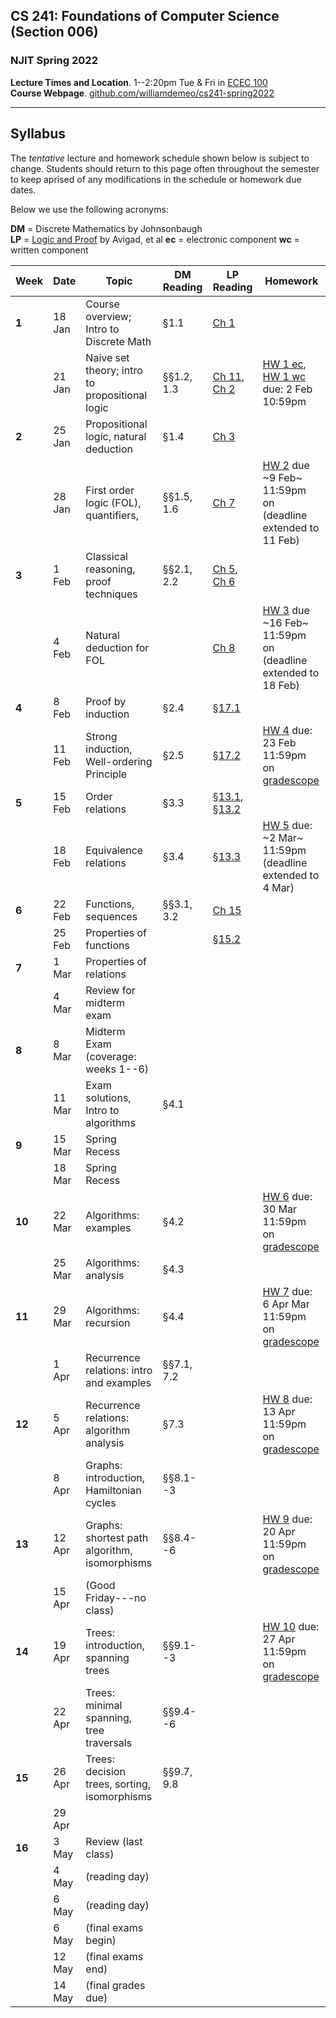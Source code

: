 ## CS 241: Foundations of Computer Science (Section 006)

### NJIT Spring 2022

**Lecture Times and Location**. 1--2:20pm Tue & Fri in [ECEC 100][]  
**Course Webpage**. [github.com/williamdemeo/cs241-spring2022](https://github.com/williamdemeo/cs241-spring2022)

---

## Syllabus

The *tentative* lecture and homework schedule shown below is subject to change.  Students should return to this page often throughout the semester to keep aprised of any modifications in the schedule or homework due dates.

Below we use the following acronyms:

**DM** = Discrete Mathematics by Johnsonbaugh  
**LP** = [Logic and Proof](https://leanprover.github.io/logic_and_proof/) by Avigad, et al
**ec** = electronic component
**wc** = written component

| **Week** | **Date** | **Topic**                                         | **DM Reading**       | **LP Reading**        | **Homework**                                                   |
|----------|----------|---------------------------------------------------|----------------------|-----------------------|----------------------------------------------------------------|
| **1**    | 18 Jan   | Course overview; Intro to Discrete Math           | §1.1                 | [Ch 1][]              |                                                                |
|          | 21 Jan   | Naive set theory; intro to propositional logic    | §§1.2, 1.3           | [Ch 11][], [Ch 2][]   | [HW 1 ec][], [HW 1 wc][] due: 2 Feb 10:59pm                    |
| **2**    | 25 Jan   | Propositional logic, natural deduction            | §1.4                 | [Ch 3][]              |                                                                |
|          | 28 Jan   | First order logic (FOL), quantifiers,             | §§1.5, 1.6           | [Ch 7][]              | [HW 2][] due ~9 Feb~ 11:59pm on (deadline extended to 11 Feb)  |
| **3**    | 1 Feb    | Classical reasoning, proof techniques             | §§2.1, 2.2           | [Ch 5][], [Ch 6][]    |                                                                |
|          | 4 Feb    | Natural deduction for FOL                         |                      | [Ch 8][]              | [HW 3][] due ~16 Feb~ 11:59pm on (deadline extended to 18 Feb) |
| **4**    | 8 Feb    | Proof by induction                                | §2.4                 | [§17.1][]             |                                                                |
|          | 11 Feb   | Strong induction, Well-ordering Principle         | §2.5                 | [§17.2][]             | [HW 4][] due: 23 Feb 11:59pm on [gradescope][]                 |
| **5**    | 15 Feb   | Order relations                                   | §3.3                 | [§13.1][], [§13.2][]  |                                                                |
|          | 18 Feb   | Equivalence relations                             | §3.4                 | [§13.3][]             | [HW 5][] due: ~2 Mar~ 11:59pm (deadline extended to 4 Mar)     |
| **6**    | 22 Feb   | Functions, sequences                              | §§3.1, 3.2           | [Ch 15][]             |                                                                |
|          | 25 Feb   | Properties of functions                           |                      | [§15.2][]             |                                                                |
| **7**    | 1 Mar    | Properties of relations                           |                      |                       |                                                                |
|          | 4 Mar    | Review for midterm exam                           |                      |                       |                                                                |
| **8**    | 8 Mar    | Midterm Exam (coverage: weeks 1--6)               |                      |                       |                                                                |
|          | 11 Mar   | Exam solutions, Intro to algorithms               | §4.1                 |                       |                                                                |
| **9**    | 15 Mar   | Spring Recess                                     |                      |                       |                                                                |
|          | 18 Mar   | Spring Recess                                     |                      |                       |                                                                |
| **10**   | 22 Mar   | Algorithms: examples                              | §4.2                 |                       | [HW 6][] due: 30 Mar 11:59pm on [gradescope][]                 |
|          | 25 Mar   | Algorithms: analysis                              | §4.3                 |                       |                                                                |
| **11**   | 29 Mar   | Algorithms: recursion                             | §4.4                 |                       | [HW 7][] due: 6 Apr Mar 11:59pm on [gradescope][]              |
|          | 1 Apr    | Recurrence relations: intro and examples          | §§7.1, 7.2           |                       |                                                                |
| **12**   | 5 Apr    | Recurrence relations: algorithm analysis          | §7.3                 |                       | [HW 8][] due: 13 Apr 11:59pm on [gradescope][]                 |
|          | 8 Apr    | Graphs: introduction, Hamiltonian cycles          | §§8.1--3             |                       |                                                                |
| **13**   | 12 Apr   | Graphs: shortest path algorithm, isomorphisms     | §§8.4--6             |                       | [HW 9][] due: 20 Apr 11:59pm on [gradescope][]                 |
|          | 15 Apr   | (Good Friday---no class)                          |                      |                       |                                                                |
| **14**   | 19 Apr   | Trees: introduction, spanning trees               | §§9.1--3             |                       | [HW 10][] due: 27 Apr 11:59pm on [gradescope][]                |
|          | 22 Apr   | Trees: minimal spanning, tree traversals          | §§9.4--6             |                       |                                                                |
| **15**   | 26 Apr   | Trees: decision trees, sorting, isomorphisms      | §§9.7, 9.8           |                       |                                                                |
|          | 29 Apr   |                                                   |                      |                       |                                                                |
| **16**   | 3 May    | Review (last class)  |                 |                        | |
|          | 4 May    | (reading day)        |                 |                        | |
|          | 6 May    | (reading day)        |                 |                        | |
|          | 6 May    | (final exams begin)  |                 |                        | |
|          | 12 May   | (final exams end)    |                 |                        | |
|          | 14 May   | (final grades due)   |                 |                        | |












[ECEC 100]: https://goo.gl/maps/ZBW1fdPqii6frCJZ7


[Ch 1]: https://leanprover.github.io/logic_and_proof/introduction.html
[Ch 2]: https://leanprover.github.io/logic_and_proof/propositional_logic.html
[Ch 3]: https://leanprover.github.io/logic_and_proof/natural_deduction_for_propositional_logic.html
[Ch 5]: https://leanprover.github.io/logic_and_proof/classical_reasoning.html
[Ch 6]: https://leanprover.github.io/logic_and_proof/semantics_of_propositional_logic.html
[Ch 7]: https://leanprover.github.io/logic_and_proof/first_order_logic.html
[Ch 8]: https://leanprover.github.io/logic_and_proof/natural_deduction_for_first_order_logic.html
[Ch 10]: https://leanprover.github.io/logic_and_proof/semantics_of_first_order_logic.html
[Ch 11]: https://leanprover.github.io/logic_and_proof/sets.html
[Ch 13]: https://leanprover.github.io/logic_and_proof/relations.html
[§13.1]: https://leanprover.github.io/logic_and_proof/relations.html
[§13.2]: https://leanprover.github.io/logic_and_proof/relations.html#more-on-orderings
[§13.3]: https://leanprover.github.io/logic_and_proof/relations.html#equivalence-relations-and-equality
[Ch 15]: https://leanprover.github.io/logic_and_proof/functions.html
[§15.2]: https://leanprover.github.io/logic_and_proof/functions.html#injective-surjective-and-bijective-functions
[Ch 17]: https://leanprover.github.io/logic_and_proof/the_natural_numbers_and_induction.html
[§17.1]: https://leanprover.github.io/logic_and_proof/the_natural_numbers_and_induction.html
[§17.2]: https://leanprover.github.io/logic_and_proof/the_natural_numbers_and_induction.html#variants-of-induction
[Ch 20]: https://leanprover.github.io/logic_and_proof/combinatorics.html
[gradescope]: https://www.gradescope.com/courses/360140/assignments

[HW 1 ec]: https://www.gradescope.com/courses/360140/assignments
[HW 2 ec]: https://www.gradescope.com/courses/360140/assignments
[HW 3 ec]: https://www.gradescope.com/courses/360140/assignments
[HW 4 ec]: https://www.gradescope.com/courses/360140/assignments
[HW 5 ec]: https://www.gradescope.com/courses/360140/assignments
[HW 6 ec]: https://www.gradescope.com/courses/360140/assignments
[HW 7 ec]: https://www.gradescope.com/courses/360140/assignments
[HW 8 ec]: https://www.gradescope.com/courses/360140/assignments
[HW 9 ec]: https://www.gradescope.com/courses/360140/assignments

[HW 1 wc]: https://github.com/williamdemeo/cs241-spring2022/raw/master/homework/hw01-wc.pdf
[HW 2]: https://github.com/williamdemeo/cs241-spring2022/raw/master/homework/hw02.pdf
[HW 3]: https://github.com/williamdemeo/cs241-spring2022/raw/master/homework/hw03.pdf
[HW 4]: https://github.com/williamdemeo/cs241-spring2022/raw/master/homework/hw04.pdf
[HW 5]: https://github.com/williamdemeo/cs241-spring2022/raw/master/homework/hw05.pdf
[HW 6]: https://github.com/williamdemeo/cs241-spring2022/raw/master/homework/
[HW 7]: https://github.com/williamdemeo/cs241-spring2022/raw/master/homework/
[HW 8]: https://github.com/williamdemeo/cs241-spring2022/raw/master/homework/
[HW 9]: https://github.com/williamdemeo/cs241-spring2022/raw/master/homework/
[HW 10]: https://github.com/williamdemeo/cs241-spring2022/raw/master/homework/
